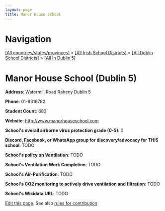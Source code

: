 ```yaml
---
layout: page
title: Manor House School
---
```

# Navigation

[[All countries/states/provinces]](../../../..) > [[All Irish School Districts]](../../..) > [[All Dublin School Districts]](../..) > [[All In Dublin 5]](..)

# Manor House School (Dublin 5)

**Address**: Watermill Road Raheny Dublin 5

**Phone**: 01-8316782

**Student Count**: 683

**Website**: <http://www.manorhouseschool.com>

**School's overall airborne virus protection grade (0-5)**: 0

**Discord, Facebook, or WhatsApp group for discovery/advocacy for THIS school**: TODO

**School's policy on Ventilation**: TODO

**School's Ventilation Work Completion**: TODO

**School's Air-Purification**: TODO

**School's CO2 monitoring to actively drive ventilation and filtration**: TODO

**School's Wikidata URL**: TODO


[Edit this page](https://github.com/ventilate-schools/Ireland/edit/main/./Dublin_5/Manor_House_School.md). See also [rules for contribution](../../../contribution-rules/)